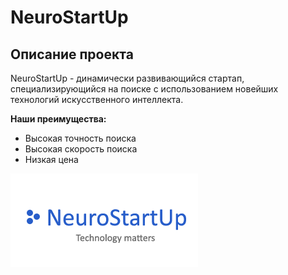 # NeuroStartUp
## Описание проекта
NeuroStartUp - динамически развивающийся стартап, специализирующийся на поиске с использованием новейших технологий искусственного интеллекта. 

**Наши преимущества:**
* Высокая точность поиска
* Высокая скорость поиска
* Низкая цена

![NeuroStartUP Logo](https://github.com/wkontexte/NeuroStartUpDemo/blob/master/Logo.png)

